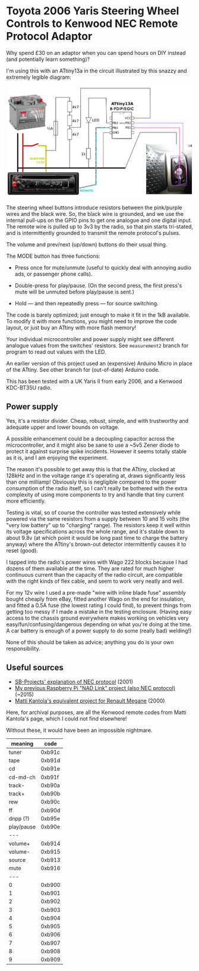 Toyota 2006 Yaris Steering Wheel Controls to Kenwood NEC Remote Protocol Adaptor
================================================================================

Why spend £30 on an adaptor when you can spend hours on DIY instead (and potentially learn something)?

I'm using this with an ATtiny13a in the circuit illustrated by this snazzy and extremely legible diagram:

![Circuit diagram within car](./circuit_diagram.png)

The steering wheel buttons introduce resistors between the pink/purple wires and the black wire. So, the black wire is grounded, and we use the internal pull-ups on the GPIO pins to get one analogue and one digital input. The remote wire is pulled up to 3v3 by the radio, so that pin starts tri-stated, and is intermittently grounded to transmit the remote protocol's pulses.

The volume and prev/next (up/down) buttons do their usual thing.

The MODE button has three functions:

- Press once for mute/unmute (useful to quickly deal with annoying audio ads, or passenger phone calls).

- Double-press for play/pause. (On the second press, the first press's mute will be unmuted before play/pause is sent.)

- Hold — and then repeatedly press — for source switching.

The code is barely optimized; just enough to make it fit in the 1kB available. To modify it with more functions, you might need to improve the code layout, or just buy an ATtiny with more flash memory!

Your individual microcontroller and power supply might see different analogue values from the switches' resistors. See `measurement2` branch for program to read out values with the LED.

An earlier version of this project used an (expensive) Arduino Micro in place of the ATtiny. See other branch for (out-of-date) Arduino code.

This has been tested with a UK Yaris II from early 2006, and a Kenwood KDC-BT35U radio.


Power supply
------------

Yes, it's a resistor divider. Cheap, robust, simple, and with trustworthy and adequate upper and lower bounds on voltage.

A possible enhancement could be a decoupling capacitor across the microcontroller, and it might also be sane to use a ~5v5 Zener diode to protect it against surprise spike incidents. However it seems totally stable as it is, and I am enjoying the experiment.

The reason it's possible to get away this is that the ATtiny, clocked at 128kHz and in the voltage range it's operating at, draws significantly less than one milliamp! Obviously this is negligible compared to the power consumption of the radio itself, so I can't really be bothered with the extra complexity of using more components to try and handle that tiny current more efficiently.

Testing is vital, so of course the controller was tested extensively while powered via the same resistors from a supply between 10 and 15 volts (the "very low battery" up to "charging" range). The resistors keep it well within its voltage specifications across the whole range, and it's stable down to about 9.8v (at which point it would be long past time to charge the battery anyway) where the ATtiny's brown-out detector intermittently causes it to reset (good).

I tapped into the radio's power wires with Wago 222 blocks because I had dozens of them available at the time. They are rated for much higher continuous current than the capacity of the radio circuit, are compatible with the right kinds of flex cable, and seem to work very neatly and well.

For my 12v wire I used a pre-made "wire with inline blade fuse" assembly bought cheaply from eBay, fitted another Wago on the end for insulation, and fitted a 0.5A fuse (the lowest rating I could find), to prevent things from getting too messy if I made a mistake in the testing enclosure. (Having easy access to the chassis ground everywhere makes working on vehicles very easy/fun/confusing/dangerous depending on what you're doing at the time. A car battery is enough of a power supply to do some (really bad) welding!)

None of this should be taken as advice; anything you do is your own responsibility.


Useful sources
--------------

- [SB-Projects' explanation of NEC protocol](https://www.sbprojects.net/knowledge/ir/nec.php) (2001)
- [My previous Raspberry Pi "NAD Link" project (also NEC protocol)](https://github.com/tsprlng/nad-link) (~2015)
- [Matti Kantola's equivalent project for Renault Megane](http://www.angelfire.com/nd/maza/kenwood.html) (2000)


Here, for archival purposes, are all the Kenwood remote codes from Matti Kantola's page, which I could not find elsewhere!

Without these, it would have been an impossible nightmare.

| meaning    | code   |
|------------|--------|
| tuner      | 0xb91c |
| tape       | 0xb91d |
| cd         | 0xb91e |
| cd-md-ch   | 0xb91f |
| track-     | 0xb90a |
| track+     | 0xb90b |
| rew        | 0xb90c |
| ff         | 0xb90d |
| dnpp (?)   | 0xb95e |
| play/pause | 0xb90e |
| ---        |        |
| volume+    | 0xb914 |
| volume-    | 0xb915 |
| source     | 0xb913 |
| mute       | 0xb916 |
| ---        |        |
| 0          | 0xb900 |
| 1          | 0xb901 |
| 2          | 0xb902 |
| 3          | 0xb903 |
| 4          | 0xb904 |
| 5          | 0xb905 |
| 6          | 0xb906 |
| 7          | 0xb907 |
| 8          | 0xb908 |
| 9          | 0xb909 |
